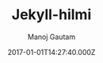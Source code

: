 ---
title: Jekyll-hilmi
github: 'https://github.com/nix1947/jekyll-hilmi'
demo: 'http://nix1947.github.io/jekyll-hilmi'
author: Manoj Gautam
ssg:
  - Jekyll
cms:
  - No Cms
date: 2017-01-01T14:27:40.000Z
github_branch: master
description: jekyll-hilmi is the minimal jekyll theme that focuses on writing matters.
stale: true
disabled: true
disabled_reason: demo url not found
---